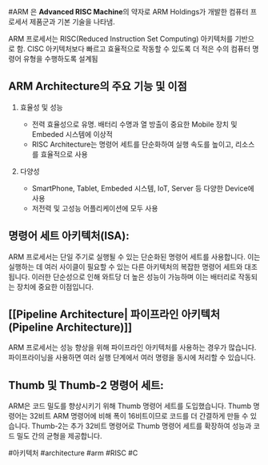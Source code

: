 #ARM 은  **Advanced RISC Machine**의 약자로 ARM Holdings가 개발한 컴퓨터 프로세서 제품군과 기본 기술을 나타냄. 

ARM 프로세서는 RISC(Reduced Instruction Set Computing) 아키텍처를 기반으로 함.
CISC 아키텍처보다 빠르고 효율적으로 작동할 수 있도록 더 적은 수의 컴퓨터 명령어 유형을 수행하도록 설계됨

 
 ## ARM Architecture의 주요 기능 및 이점
 1. 효율성 및 성능

	 - 전력 효율성으로 유명. 배터리 수명과 열 방출이 중요한 Mobile 장치 및 Embeded 시스템에 이상적
	 - RISC Architecture는 명령어 세트를 단순화하여 실행 속도를 높이고, 리소스를 효율적으로 사용
	 
 2.  다양성 
	 - SmartPhone, Tablet, Embeded 시스템, IoT, Server 등 다양한 Device에 사용 
	 - 저전력 및 고성능 어플리케이션에 모두 사용


## 명령어 세트 아키텍처(ISA):

ARM 프로세서는 단일 주기로 실행될 수 있는 단순화된 명령어 세트를 사용합니다. 이는 실행하는 데 여러 사이클이 필요할 수 있는 다른 아키텍처의 복잡한 명령어 세트와 대조됩니다.
이러한 단순성으로 인해 와트당 더 높은 성능이 가능하며 이는 배터리로 작동되는 장치에 중요한 이점입니다.

## [[Pipeline Architecture| 파이프라인 아키텍처 (Pipeline Architecture)]]

ARM 프로세서는 성능 향상을 위해 파이프라인 아키텍처를 사용하는 경우가 많습니다. 파이프라이닝을 사용하면 여러 실행 단계에서 여러 명령을 동시에 처리할 수 있습니다.
## Thumb 및 Thumb-2 명령어 세트:

ARM은 코드 밀도를 향상시키기 위해 Thumb 명령어 세트를 도입했습니다. Thumb 명령어는 32비트 ARM 명령어에 비해 폭이 16비트이므로 코드를 더 간결하게 만들 수 있습니다.
Thumb-2는 추가 32비트 명령어로 Thumb 명령어 세트를 확장하여 성능과 코드 밀도 간의 균형을 제공합니다.
 
 
 #아키텍처 #architecture #arm #RISC #C